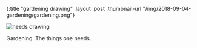 {:title "gardening drawing"
 :layout :post
 :thumbnail-url "/img/2018-09-04-gardening/gardening.png"}
 
 ![needs drawing](/img/2018-09-04-gardening/gardening.png)
 
Gardening. The things one needs.
